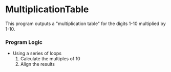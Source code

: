 # MultiplicationTable

This program outputs a "multiplication table" for the digits 1-10 multiplied by 1-10.

### Program Logic

- Using a series of loops
  1. Calculate the multiples of 10
  2. Align the results
